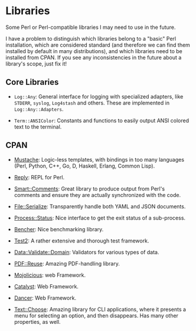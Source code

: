 Libraries
=========

Some Perl or Perl-compatible libraries I may need to use in the future.

I have a problem to distinguish which libraries belong to a "basic"
Perl installation, which are considered standard (and therefore we can
find them installed by default in many distributions), and which libraries
need to be installed from CPAN.  If you see any inconsistencies in the future
about a library's scope, just fix it!

Core Libraries
--------------

 - `Log::Any`:  General interface for logging with specialized adapters,
   like `STDERR`, `syslog`, `Log4stash` and others.  These are implemented
   in `Log::Any::Adapters`.

 - `Term::ANSIColor`:  Constants and functions to easily output ANSI colored
   text to the terminal.


CPAN
----

 - [Mustache](http://mustache.github.io/):
   Logic-less templates, with bindings in too many languages
   (Perl, Python, C++, Go, D, Haskell, Erlang, Common Lisp).

 - [Reply](https://metacpan.org/module/Reply):
   REPL for Perl.

 - [Smart::Comments](https://metacpan.org/module/Smart::Comments):
   Great library to produce output from Perl's comments and ensure
   they are actually synchronized with the code.

 - [File::Serialize](https://metacpan.org/module/File::Serialize):
   Transparently handle both YAML and JSON documents.

 - [Process::Status](https://metacpan.org/module/Process::Status):
   Nice interface to get the exit status of a sub-process.

 - [Bencher](https://metacpan.org/module/Bencher):
   Nice benchmarking library.

 - [Test2](https://metacpan.org/module/Test2):
   A rather extensive and thorough test framework.

 - [Data::Validate::Domain](https://metacpan.org/module/Data::Validate::Domain):
   Validators for various types of data.

 - [PDF::Reuse](https://metacpan.org/module/PDF::Reuse):
   Amazing PDF-handling library.

 - [Mojolicious](http://mojolicious.org/):
   web Framework.

 - [Catalyst](http://www.catalystframework.org/):
   Web Framework.

 - [Dancer](http://www.perldancer.org/):
   Web Framework.

 - [Text::Choose](https://metacpan.org/module/Term::Choose):
   Amazing library for CLI applications, where it presents a menu for selecting
   an option, and then disappears.  Has many other properties, as well.
